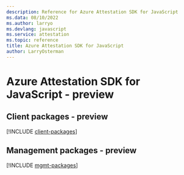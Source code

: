 ```yaml
---
description: Reference for Azure Attestation SDK for JavaScript
ms.data: 08/10/2022
ms.author: larryo
ms.devlang: javascript
ms.service: attestation
ms.topic: reference
title: Azure Attestation SDK for JavaScript
author: LarryOsterman
---
```

# Azure Attestation SDK for JavaScript - preview

## Client packages - preview
[!INCLUDE [client-packages](attestation-client-index.md)]
## Management packages - preview
[!INCLUDE [mgmt-packages](attestation-mgmt-index.md)]
